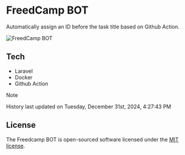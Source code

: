 # FreedCamp BOT

Automatically assign an ID before the task title based on Github Action.

![FreedCamp BOT](https://repository-images.githubusercontent.com/737932867/7d34798b-2680-471c-b089-a78a718d3d6a)

## Tech

- Laravel
- Docker
- Github Action

> [!NOTE]  
> History last updated on Tuesday, December 31st, 2024, 4:27:43 PM

## License

The Freedcamp BOT is open-sourced software licensed under the [MIT license](https://opensource.org/licenses/MIT).
